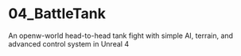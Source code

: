 # 04_BattleTank
An openw-world head-to-head tank fight with simple AI, terrain, and advanced control system in  Unreal 4

